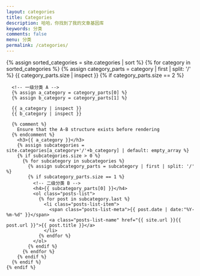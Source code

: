 ```yaml
---
layout: categories
title: Categories
description: 哈哈，你找到了我的文章基因库
keywords: 分类
comments: false
menu: 分类
permalink: /categories/
---
```


<section class="container posts-content">

  {% assign sorted_categories = site.categories | sort %}
  {% for category in sorted_categories %}
    {% assign category_parts = category | first | split: '/' %}
    {{ category_parts.size | inspect }}
    {% if category_parts.size == 2 %}
    
      <!-- 一级分类 A -->
      {% assign a_category = category_parts[0] %}
      {% assign b_category = category_parts[1] %}

      {{ a_category | inspect }}
      {{ b_category | inspect }}

      {% comment %}
        Ensure that the A-B structure exists before rendering
      {% endcomment %}
        <h3>{{ a_category }}</h3>
        {% assign subcategories = site.categories[a_category+'/'+b_category] | default: empty_array %}
        {% if subcategories.size > 0 %}
          {% for subcategory in subcategories %}
            {% assign subcategory_parts = subcategory | first | split: '/' %}
            {% if subcategory_parts.size == 1 %}
              <!-- 二级分类 B -->
              <h4>{{ subcategory_parts[0] }}</h4>
              <ol class="posts-list">
                {% for post in subcategory.last %}
                  <li class="posts-list-item">
                    <span class="posts-list-meta">{{ post.date | date:"%Y-%m-%d" }}</span>
                    <a class="posts-list-name" href="{{ site.url }}{{ post.url }}">{{ post.title }}</a>
                  </li>
                {% endfor %}
              </ol>
            {% endif %}
          {% endfor %}
        {% endif %}
      {% endif %}
    {% endif %}

</section>
<!-- /section.content -->
